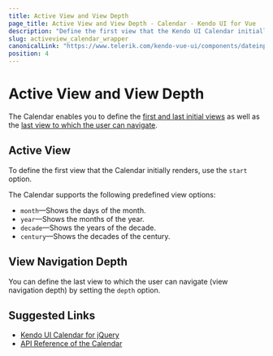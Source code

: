 ```yaml
---
title: Active View and View Depth
page_title: Active View and View Depth - Calendar - Kendo UI for Vue
description: "Define the first view that the Kendo UI Calendar initially renders in Vue projects."
slug: activeview_calendar_wrapper
canonicalLink: "https://www.telerik.com/kendo-vue-ui/components/dateinputs/calendar/active-view/"
position: 4
---
```


<div><WrapperBanner link="/kendo-vue-ui/components/dateinputs/calendar/active-view"></WrapperBanner></div>

# Active View and View Depth

The Calendar enables you to define the [first and last initial views](#toc-active-view) as well as the [last view to which the user can navigate](#toc-view-navigation-depth).

## Active View

To define the first view that the Calendar initially renders, use the `start` option.

The Calendar supports the following predefined view options:
* `month`&mdash;Shows the days of the month.
* `year`&mdash;Shows the months of the year.
* `decade`&mdash;Shows the years of the decade.
* `century`&mdash;Shows the decades of the century.

## View Navigation Depth

You can define the last view to which the user can navigate (view navigation depth) by setting the `depth` option.

## Suggested Links

* [Kendo UI Calendar for jQuery](https://docs.telerik.com/kendo-ui/controls/scheduling/calendar/overview)
* [API Reference of the Calendar](https://docs.telerik.com/kendo-ui/api/javascript/ui/calendar)
